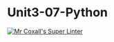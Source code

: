 # Unit3-07-Python
[![Mr Coxall's Super Linter](https://github.com/ICS3U-Programming-JaydenS/Unit3-07-Python/workflows/Mr%20Coxall's%20Super%20Linter/badge.svg)](https://github.com/ICS3U-Programming-JaydenS/Unit3-07-Python/actions/)
